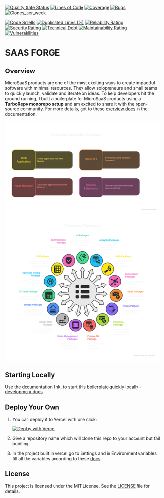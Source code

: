 [![Quality Gate Status](https://sonarcloud.io/api/project_badges/measure?project=anoopkarnik_turborepo-saas-boilerplate-code&metric=alert_status)](https://sonarcloud.io/summary/new_code?id=anoopkarnik_turborepo-saas-boilerplate-code)
[![Lines of Code](https://sonarcloud.io/api/project_badges/measure?project=anoopkarnik_turborepo-saas-boilerplate-code&metric=ncloc)](https://sonarcloud.io/summary/new_code?id=anoopkarnik_turborepo-saas-boilerplate-code)
[![Coverage](https://sonarcloud.io/api/project_badges/measure?project=anoopkarnik_turborepo-saas-boilerplate-code&metric=coverage)](https://sonarcloud.io/summary/new_code?id=anoopkarnik_turborepo-saas-boilerplate-code)
[![Bugs](https://sonarcloud.io/api/project_badges/measure?project=anoopkarnik_turborepo-saas-boilerplate-code&metric=bugs)](https://sonarcloud.io/summary/new_code?id=anoopkarnik_turborepo-saas-boilerplate-code)
![Clones_per_week](https://img.shields.io/badge/Clones_per_week-90-blue)


[![Code Smells](https://sonarcloud.io/api/project_badges/measure?project=anoopkarnik_turborepo-saas-boilerplate-code&metric=code_smells)](https://sonarcloud.io/summary/new_code?id=anoopkarnik_turborepo-saas-boilerplate-code)
[![Duplicated Lines (%)](https://sonarcloud.io/api/project_badges/measure?project=anoopkarnik_turborepo-saas-boilerplate-code&metric=duplicated_lines_density)](https://sonarcloud.io/summary/new_code?id=anoopkarnik_turborepo-saas-boilerplate-code)
[![Reliability Rating](https://sonarcloud.io/api/project_badges/measure?project=anoopkarnik_turborepo-saas-boilerplate-code&metric=reliability_rating)](https://sonarcloud.io/summary/new_code?id=anoopkarnik_turborepo-saas-boilerplate-code)
[![Security Rating](https://sonarcloud.io/api/project_badges/measure?project=anoopkarnik_turborepo-saas-boilerplate-code&metric=security_rating)](https://sonarcloud.io/summary/new_code?id=anoopkarnik_turborepo-saas-boilerplate-code)
[![Technical Debt](https://sonarcloud.io/api/project_badges/measure?project=anoopkarnik_turborepo-saas-boilerplate-code&metric=sqale_index)](https://sonarcloud.io/summary/new_code?id=anoopkarnik_turborepo-saas-boilerplate-code)
[![Maintainability Rating](https://sonarcloud.io/api/project_badges/measure?project=anoopkarnik_turborepo-saas-boilerplate-code&metric=sqale_rating)](https://sonarcloud.io/summary/new_code?id=anoopkarnik_turborepo-saas-boilerplate-code)
[![Vulnerabilities](https://sonarcloud.io/api/project_badges/measure?project=anoopkarnik_turborepo-saas-boilerplate-code&metric=vulnerabilities)](https://sonarcloud.io/summary/new_code?id=anoopkarnik_turborepo-saas-boilerplate-code)

# SAAS FORGE

## Overview

MicroSaaS products are one of the most exciting ways to create impactful software with minimal resources. They allow solopreneurs and small teams to quickly launch, validate and iterate on ideas. To help developers hit the ground running, I built a boilerplate for MicroSaaS products using a **TurboRepo monorepo setup** and am excited to share it with the open-source community. For more details, got to these [overview docs](https://docs.boilerplate.bayesian-labs.com/docs/overview) in the documentation.

![Apps](./apps/nextjs-app/public/readme/apps.png)
![Packages](./apps/nextjs-app/public/readme/packages.png)

## Starting Locally

Use the documentation link, to start this boilerplate quickly locally - [development docs](https://boilerplate.bayesian-labs.com/landing/doc/doc-6)


## Deploy Your Own

1) You can deploy it to Vercel with one click:

    [![Deploy with Vercel](https://vercel.com/button)](https://vercel.com/new/clone?repository-url=https%3A%2F%2Fgithub.com%2Fanoopkarnik%2Fturborepo-saas-boilerplate-code&project-name=nextjs-app&build-command=npm%20run%20db%3Agenerate%20%26%26%20cd%20apps%2Fnextjs-app%20%26%26%20npm%20run%20build&output-directory=apps%2Fnextjs-app%2F.next&install-command=npm%20install&dev-command=cd%20apps%2Fnextjs-app%20%26%26%20npm%20run%20dev
    )

2) Give a repository name which will clone this repo to your account but fail buidling.
3) In the project built in vercel go to Settings and in Environment variables fill all the variables according to these [docs](https://boilerplate.bayesian-labs.com/landing/doc/doc-6)

## License

This project is licensed under the MIT License. See the [LICENSE](LICENSE) file for details.
